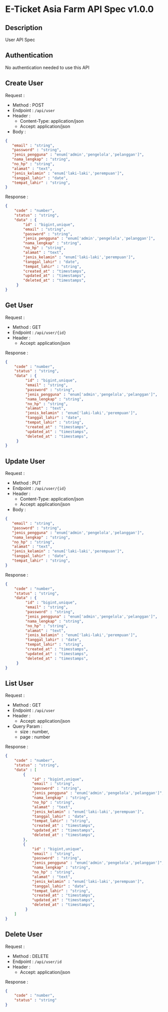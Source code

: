 # E-Ticket Asia Farm API Spec v1.0.0

## Description

User API Spec

## Authentication

No authentication needed to use this API

## Create User

Request :
- Method : POST
- Endpoint : `/api/user`
- Header :
    - Content-Type: application/json
    - Accept: application/json
- Body :

```json 
{
   "email" : "string",
   "password" : "string",
   "jenis_pengguna" : "enum['admin','pengelola','pelanggan']",
   "nama_lengkap" : "string",
   "no_hp" : "string",
   "alamat" : "text",
   "jenis_kelamin" : "enum['laki-laki','perempuan']",
   "tanggal_lahir" : "date",
   "tempat_lahir" : "string",
}
```

Response :

```json 
{
    "code" : "number",
    "status" : "string",
    "data" : {
        "id" : "bigint,unique",
        "email" : "string",
        "password" : "string",
        "jenis_pengguna" : "enum['admin','pengelola','pelanggan']",
        "nama_lengkap" : "string",
        "no_hp" : "string",
        "alamat" : "text",
        "jenis_kelamin" : "enum['laki-laki','perempuan']",
        "tanggal_lahir" : "date",
        "tempat_lahir" : "string",
        "created_at" : "timestamps",
        "updated_at" : "timestamps",
        "deleted_at" : "timestamps",
     }
}
```

## Get User

Request :
- Method : GET
- Endpoint : `/api/user/{id}`
- Header :
    - Accept: application/json

Response :

```json 
{
    "code" : "number",
    "status" : "string",
    "data" : {
         "id" : "bigint,unique",
         "email" : "string",
         "password" : "string",
         "jenis_pengguna" : "enum['admin','pengelola','pelanggan']",
         "nama_lengkap" : "string",
         "no_hp" : "string",
         "alamat" : "text",
         "jenis_kelamin" : "enum['laki-laki','perempuan']",
         "tanggal_lahir" : "date",
         "tempat_lahir" : "string",
         "created_at" : "timestamps",
         "updated_at" : "timestamps",
         "deleted_at" : "timestamps",
     }
}
```

## Update User

Request :
- Method : PUT
- Endpoint : `/api/user/{id}`
- Header :
    - Content-Type: application/json
    - Accept: application/json
- Body :

```json 
{
   "email" : "string",
   "password" : "string",
   "jenis_pengguna" : "enum['admin','pengelola','pelanggan']",
   "nama_lengkap" : "string",
   "no_hp" : "string",
   "alamat" : "text",
   "jenis_kelamin" : "enum['laki-laki','perempuan']",
   "tanggal_lahir" : "date",
   "tempat_lahir" : "string",
}
```

Response :

```json 
{
    "code" : "number",
    "status" : "string",
    "data" : {
         "id" : "bigint,unique",
         "email" : "string",
         "password" : "string",
         "jenis_pengguna" : "enum['admin','pengelola','pelanggan']",
         "nama_lengkap" : "string",
         "no_hp" : "string",
         "alamat" : "text",
         "jenis_kelamin" : "enum['laki-laki','perempuan']",
         "tanggal_lahir" : "date",
         "tempat_lahir" : "string",
         "created_at" : "timestamps",
         "updated_at" : "timestamps",
         "deleted_at" : "timestamps",
     }
}
```

## List User

Request :
- Method : GET
- Endpoint : `/api/user`
- Header :
    - Accept: application/json
- Query Param :
    - size : number,
    - page : number

Response :

```json 
{
    "code" : "number",
    "status" : "string",
    "data" : [
        {
            "id" : "bigint,unique",
            "email" : "string",
            "password" : "string",
            "jenis_pengguna" : "enum['admin','pengelola','pelanggan']",
            "nama_lengkap" : "string",
            "no_hp" : "string",
            "alamat" : "text",
            "jenis_kelamin" : "enum['laki-laki','perempuan']",
            "tanggal_lahir" : "date",
            "tempat_lahir" : "string",
            "created_at" : "timestamps",
            "updated_at" : "timestamps",
            "deleted_at" : "timestamps",
        },
        {
            "id" : "bigint,unique",
            "email" : "string",
            "password" : "string",
            "jenis_pengguna" : "enum['admin','pengelola','pelanggan']",
            "nama_lengkap" : "string",
            "no_hp" : "string",
            "alamat" : "text",
            "jenis_kelamin" : "enum['laki-laki','perempuan']",
            "tanggal_lahir" : "date",
            "tempat_lahir" : "string",
            "created_at" : "timestamps",
            "updated_at" : "timestamps",
            "deleted_at" : "timestamps",
         }
    ]
}
```

## Delete User

Request :
- Method : DELETE
- Endpoint : `/api/user/id`
- Header :
    - Accept: application/json

Response :

```json 
{
    "code" : "number",
    "status" : "string"
}
```
